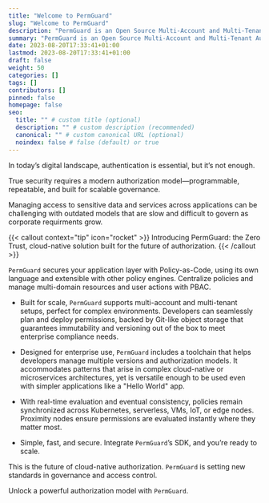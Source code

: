 ```yaml
---
title: "Welcome to PermGuard"
slug: "Welcome to PermGuard"
description: "PermGuard is an Open Source Multi-Account and Multi-Tenant Authorization Provider"
summary: "PermGuard is an Open Source Multi-Account and Multi-Tenant Authorization Provider"
date: 2023-08-20T17:33:41+01:00
lastmod: 2023-08-20T17:33:41+01:00
draft: false
weight: 50
categories: []
tags: []
contributors: []
pinned: false
homepage: false
seo:
  title: "" # custom title (optional)
  description: "" # custom description (recommended)
  canonical: "" # custom canonical URL (optional)
  noindex: false # false (default) or true
---
```


In today’s digital landscape, authentication is essential, but it’s not enough.

True security requires a modern authorization model—programmable, repeatable, and built for scalable governance.

Managing access to sensitive data and services across applications can be challenging with outdated models that are slow and difficult to govern as corporate requirments grow.

{{< callout context="tip" icon="rocket" >}}
Introducing PermGuard: the Zero Trust, cloud-native solution built for the future of authorization.
{{< /callout >}}

`PermGuard` secures your application layer with Policy-as-Code, using its own language and extensible with other policy engines. Centralize policies and manage multi-domain resources and user actions with PBAC.

- Built for scale, `PermGuard` supports multi-account and multi-tenant setups, perfect for complex environments. Developers can seamlessly plan and deploy permissions, backed by Git-like object storage that guarantees immutability and versioning out of the box to meet enterprise compliance needs.

- Designed for enterprise use, `PermGuard` includes a toolchain that helps developers manage multiple versions and authorization models. It accommodates patterns that arise in complex cloud-native or microservices architectures, yet is versatile enough to be used even with simpler applications like a "Hello World" app.

- With real-time evaluation and eventual consistency, policies remain synchronized across Kubernetes, serverless, VMs, IoT, or edge nodes. Proximity nodes ensure permissions are evaluated instantly where they matter most.

- Simple, fast, and secure. Integrate `PermGuard`’s SDK, and you’re ready to scale.

This is the future of cloud-native authorization. `PermGuard` is setting new standards in governance and access control.

Unlock a powerful authorization model with `PermGuard`.
